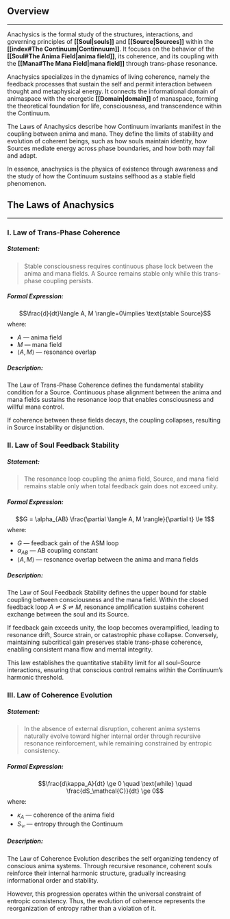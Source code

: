 ## Overview
---
Anachysics is the formal study of the structures, interactions, and governing principles of **[[Soul|souls]]** and **[[Source|Sources]]** within the **[[index#The Continuum|Continnuum]]**. It focuses on the behavior of the **[[Soul#The Anima Field|anima field]]**, its coherence, and its coupling with the **[[Mana#The Mana Field|mana field]]** through trans-phase resonance.

Anachysics specializes in the dynamics of living coherence, namely the feedback processes that sustain the self and permit interaction between thought and metaphysical energy. It connects the informational domain of animaspace with the energetic **[[Domain|domain]]** of manaspace, forming the theoretical foundation for life, consciousness, and transcendence within the Continuum.

The Laws of Anachysics describe how Continuum invariants manifest in the coupling between anima and mana. They define the limits of stability and evolution of coherent beings, such as how souls maintain identity, how Sources mediate energy across phase boundaries, and how both may fail and adapt.

In essence, anachysics is the physics of existence through awareness and the study of how the Continuum sustains selfhood as a stable field phenomenon.
## The Laws of Anachysics
---
### I. Law of Trans-Phase Coherence
##### Statement:
> Stable consciousness requires continuous phase lock between the anima and mana fields. A Source remains stable only while this trans-phase coupling persists.
##### Formal Expression:
$$\frac{d}{dt}\langle A, M \rangle=0\implies \text{stable Source}$$
where:
- $A$ — anima field
- $M$ — mana field
- $\langle A, M \rangle$ — resonance overlap
##### Description:
The Law of Trans-Phase Coherence defines the fundamental stability condition for a Source. Continuous phase alignment between the anima and mana fields sustains the resonance loop that enables consciousness and willful mana control.

If coherence between these fields decays, the coupling collapses, resulting in Source instability or disjunction.
### II. Law of Soul Feedback Stability
##### Statement:
> The resonance loop coupling the anima field, Source, and mana field remains stable only when total feedback gain does not exceed unity.
##### Formal Expression:
$$G = \alpha_{AB} \frac{\partial \langle A, M \rangle}{\partial t} \le 1$$
where:
- $G$ — feedback gain of the ASM loop
- $\alpha_{AB}$ — AB coupling constant
- $\langle A, M \rangle$ — resonance overlap between the anima and mana fields
##### Description:
The Law of Soul Feedback Stability defines the upper bound for stable coupling between consciousness and the mana field. Within the closed feedback loop $A \rightleftharpoons{} S \rightleftharpoons{} M$, resonance amplification sustains coherent exchange between the soul and its Source. 

If feedback gain exceeds unity, the loop becomes overamplified, leading to resonance drift, Source strain, or catastrophic phase collapse. Conversely, maintaining subcritical gain preserves stable trans-phase coherence, enabling consistent mana flow and mental integrity.

This law establishes the quantitative stability limit for all soul–Source interactions, ensuring that conscious control remains within the Continuum’s harmonic threshold.
### III. Law of Coherence Evolution
##### Statement:
> In the absence of external disruption, coherent anima systems naturally evolve toward higher internal order through recursive resonance reinforcement, while remaining constrained by entropic consistency.
##### Formal Expression:
$$\frac{d\kappa_A}{dt} \ge 0 \quad \text{while} \quad \frac{dS_\mathcal{C}}{dt} \ge 0$$
where:
- $\kappa_A$ — coherence of the anima field 
- $S_\mathcal{C}$ — entropy through the Continuum
##### Description:
The Law of Coherence Evolution describes the self organizing tendency of conscious anima systems. Through recursive resonance, coherent souls reinforce their internal harmonic structure, gradually increasing informational order and stability. 

However, this progression operates within the universal constraint of entropic consistency.
Thus, the evolution of coherence represents the reorganization of entropy rather than a violation of it.